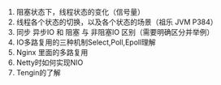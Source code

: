 1. 阻塞状态下，线程状态的变化（信号量）
2. 线程各个状态的切换，以及各个状态的场景（祖乐 JVM  P384）
3. 同步 异步IO  和 阻塞  与 非阻塞IO 区别（需要明确区分并举例）
4. IO多路复用的三种机制Select,Poll,Epoll理解
5. Nginx 里面的多路复用
6. Netty时如何实现NIO
7. Tengin的了解
